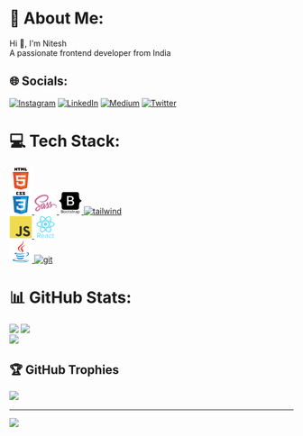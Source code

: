 # 💫 About Me:
Hi 👋, I'm Nitesh<br>A passionate frontend developer from India


## 🌐 Socials:
[![Instagram](https://img.shields.io/badge/Instagram-%23E4405F.svg?logo=Instagram&logoColor=white)](https://instagram.com/nitesh__0112) [![LinkedIn](https://img.shields.io/badge/LinkedIn-%230077B5.svg?logo=linkedin&logoColor=white)](https://linkedin.com/in/nitesh-chowdhary-004327249) [![Medium](https://img.shields.io/badge/Medium-12100E?logo=medium&logoColor=white)](https://medium.com/@niteshchowdhary) [![Twitter](https://img.shields.io/badge/Twitter-%231DA1F2.svg?logo=Twitter&logoColor=white)](https://twitter.com/Niteshtwt143) 

# 💻 Tech Stack:
<p align="left">
    <a href="https://www.w3.org/html/" target="_blank" rel="noreferrer"> <img src="https://raw.githubusercontent.com/devicons/devicon/master/icons/html5/html5-original-wordmark.svg" alt="html5" width="40" height="40"/> </a> 
    <br>
  <a href="https://www.w3schools.com/css/" target="_blank" rel="noreferrer"> <img src="https://raw.githubusercontent.com/devicons/devicon/master/icons/css3/css3-original-wordmark.svg" alt="css3" width="40" height="40"/> </a>
   <a href="https://sass-lang.com" target="_blank" rel="noreferrer"> <img src="https://raw.githubusercontent.com/devicons/devicon/master/icons/sass/sass-original.svg" alt="sass" width="40" height="40"/> </a> 
  <a href="https://getbootstrap.com" target="_blank" rel="noreferrer"> <img src="https://raw.githubusercontent.com/devicons/devicon/master/icons/bootstrap/bootstrap-plain-wordmark.svg" alt="bootstrap" width="40" height="40"/> </a> 
    <a href="https://tailwindcss.com/" target="_blank" rel="noreferrer"> <img src="https://www.vectorlogo.zone/logos/tailwindcss/tailwindcss-icon.svg" alt="tailwind" width="40" height="40"/> </a>
    <br>
  <a href="https://developer.mozilla.org/en-US/docs/Web/JavaScript" target="_blank" rel="noreferrer"> <img src="https://raw.githubusercontent.com/devicons/devicon/master/icons/javascript/javascript-original.svg" alt="javascript" width="40" height="40"/> </a>
 <a href="https://reactjs.org/" target="_blank" rel="noreferrer"> <img src="https://raw.githubusercontent.com/devicons/devicon/master/icons/react/react-original-wordmark.svg" alt="react" width="40" height="40"/> </a>
  <br>
    <a href="https://www.java.com" target="_blank" rel="noreferrer"> <img src="https://raw.githubusercontent.com/devicons/devicon/master/icons/java/java-original.svg" alt="java" width="40" height="40"/> </a> 
  <a href="https://git-scm.com/" target="_blank" rel="noreferrer"> <img src="https://www.vectorlogo.zone/logos/git-scm/git-scm-icon.svg" alt="git" width="40" height="40"/> </a>
 </p>

  
 
 



# 📊 GitHub Stats:
![](https://github-readme-stats.vercel.app/api/top-langs/?username=nitesh-github143&theme=blue-green&hide_border=true&include_all_commits=true&count_private=true&layout=compact)
![](https://github-readme-stats.vercel.app/api?username=nitesh-github143&theme=blue-green&hide_border=true&include_all_commits=true&count_private=true)<br/>
![](https://github-readme-streak-stats.herokuapp.com/?user=nitesh-github143&theme=blue-green&hide_border=true)<br/>

## 🏆 GitHub Trophies
![](https://github-profile-trophy.vercel.app/?username=nitesh-github143&theme=onestar&no-frame=false&no-bg=false&margin-w=4)

---
[![](https://visitcount.itsvg.in/api?id=nitesh-github143&icon=5&color=9)](https://visitcount.itsvg.in)

<!-- Proudly created with GPRM ( https://gprm.itsvg.in ) -->
